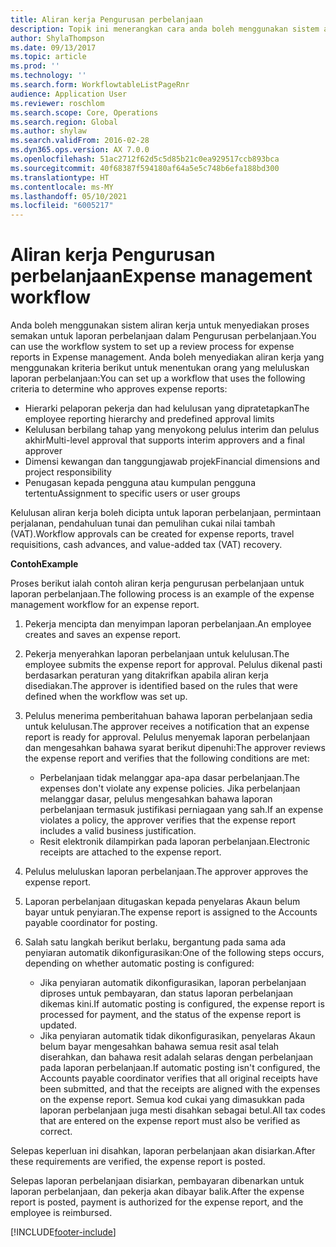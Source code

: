 ```yaml
---
title: Aliran kerja Pengurusan perbelanjaan
description: Topik ini menerangkan cara anda boleh menggunakan sistem aliran kerja dalam Microsoft Dynamics 365 Finance, untuk menyediakan proses semakan untuk laporan perbelanjaan dalam Pengurusan perbelanjaan.
author: ShylaThompson
ms.date: 09/13/2017
ms.topic: article
ms.prod: ''
ms.technology: ''
ms.search.form: WorkflowtableListPageRnr
audience: Application User
ms.reviewer: roschlom
ms.search.scope: Core, Operations
ms.search.region: Global
ms.author: shylaw
ms.search.validFrom: 2016-02-28
ms.dyn365.ops.version: AX 7.0.0
ms.openlocfilehash: 51ac2712f62d5c5d85b21c0ea929517ccb893bca
ms.sourcegitcommit: 40f68387f594180af64a5e5c748b6efa188bd300
ms.translationtype: HT
ms.contentlocale: ms-MY
ms.lasthandoff: 05/10/2021
ms.locfileid: "6005217"
---
```

# <a name="expense-management-workflow"></a><span data-ttu-id="1ab05-103">Aliran kerja Pengurusan perbelanjaan</span><span class="sxs-lookup"><span data-stu-id="1ab05-103">Expense management workflow</span></span>

<span data-ttu-id="1ab05-104">Anda boleh menggunakan sistem aliran kerja untuk menyediakan proses semakan untuk laporan perbelanjaan dalam Pengurusan perbelanjaan.</span><span class="sxs-lookup"><span data-stu-id="1ab05-104">You can use the workflow system to set up a review process for expense reports in Expense management.</span></span> <span data-ttu-id="1ab05-105">Anda boleh menyediakan aliran kerja yang menggunakan kriteria berikut untuk menentukan orang yang meluluskan laporan perbelanjaan:</span><span class="sxs-lookup"><span data-stu-id="1ab05-105">You can set up a workflow that uses the following criteria to determine who approves expense reports:</span></span>

- <span data-ttu-id="1ab05-106">Hierarki pelaporan pekerja dan had kelulusan yang dipratetapkan</span><span class="sxs-lookup"><span data-stu-id="1ab05-106">The employee reporting hierarchy and predefined approval limits</span></span>
- <span data-ttu-id="1ab05-107">Kelulusan berbilang tahap yang menyokong pelulus interim dan pelulus akhir</span><span class="sxs-lookup"><span data-stu-id="1ab05-107">Multi-level approval that supports interim approvers and a final approver</span></span>
- <span data-ttu-id="1ab05-108">Dimensi kewangan dan tanggungjawab projek</span><span class="sxs-lookup"><span data-stu-id="1ab05-108">Financial dimensions and project responsibility</span></span>
- <span data-ttu-id="1ab05-109">Penugasan kepada pengguna atau kumpulan pengguna tertentu</span><span class="sxs-lookup"><span data-stu-id="1ab05-109">Assignment to specific users or user groups</span></span>

<span data-ttu-id="1ab05-110">Kelulusan aliran kerja boleh dicipta untuk laporan perbelanjaan, permintaan perjalanan, pendahuluan tunai dan pemulihan cukai nilai tambah (VAT).</span><span class="sxs-lookup"><span data-stu-id="1ab05-110">Workflow approvals can be created for expense reports, travel requisitions, cash advances, and value-added tax (VAT) recovery.</span></span>

<span data-ttu-id="1ab05-111">**Contoh**</span><span class="sxs-lookup"><span data-stu-id="1ab05-111">**Example**</span></span>

<span data-ttu-id="1ab05-112">Proses berikut ialah contoh aliran kerja pengurusan perbelanjaan untuk laporan perbelanjaan.</span><span class="sxs-lookup"><span data-stu-id="1ab05-112">The following process is an example of the expense management workflow for an expense report.</span></span>

1. <span data-ttu-id="1ab05-113">Pekerja mencipta dan menyimpan laporan perbelanjaan.</span><span class="sxs-lookup"><span data-stu-id="1ab05-113">An employee creates and saves an expense report.</span></span>
2. <span data-ttu-id="1ab05-114">Pekerja menyerahkan laporan perbelanjaan untuk kelulusan.</span><span class="sxs-lookup"><span data-stu-id="1ab05-114">The employee submits the expense report for approval.</span></span> <span data-ttu-id="1ab05-115">Pelulus dikenal pasti berdasarkan peraturan yang ditakrifkan apabila aliran kerja disediakan.</span><span class="sxs-lookup"><span data-stu-id="1ab05-115">The approver is identified based on the rules that were defined when the workflow was set up.</span></span>
3. <span data-ttu-id="1ab05-116">Pelulus menerima pemberitahuan bahawa laporan perbelanjaan sedia untuk kelulusan.</span><span class="sxs-lookup"><span data-stu-id="1ab05-116">The approver receives a notification that an expense report is ready for approval.</span></span> <span data-ttu-id="1ab05-117">Pelulus menyemak laporan perbelanjaan dan mengesahkan bahawa syarat berikut dipenuhi:</span><span class="sxs-lookup"><span data-stu-id="1ab05-117">The approver reviews the expense report and verifies that the following conditions are met:</span></span>

    - <span data-ttu-id="1ab05-118">Perbelanjaan tidak melanggar apa-apa dasar perbelanjaan.</span><span class="sxs-lookup"><span data-stu-id="1ab05-118">The expenses don't violate any expense policies.</span></span> <span data-ttu-id="1ab05-119">Jika perbelanjaan melanggar dasar, pelulus mengesahkan bahawa laporan perbelanjaan termasuk justifikasi perniagaan yang sah.</span><span class="sxs-lookup"><span data-stu-id="1ab05-119">If an expense violates a policy, the approver verifies that the expense report includes a valid business justification.</span></span>
    - <span data-ttu-id="1ab05-120">Resit elektronik dilampirkan pada laporan perbelanjaan.</span><span class="sxs-lookup"><span data-stu-id="1ab05-120">Electronic receipts are attached to the expense report.</span></span>

4. <span data-ttu-id="1ab05-121">Pelulus meluluskan laporan perbelanjaan.</span><span class="sxs-lookup"><span data-stu-id="1ab05-121">The approver approves the expense report.</span></span>
5. <span data-ttu-id="1ab05-122">Laporan perbelanjaan ditugaskan kepada penyelaras Akaun belum bayar untuk penyiaran.</span><span class="sxs-lookup"><span data-stu-id="1ab05-122">The expense report is assigned to the Accounts payable coordinator for posting.</span></span>
6. <span data-ttu-id="1ab05-123">Salah satu langkah berikut berlaku, bergantung pada sama ada penyiaran automatik dikonfigurasikan:</span><span class="sxs-lookup"><span data-stu-id="1ab05-123">One of the following steps occurs, depending on whether automatic posting is configured:</span></span>

    - <span data-ttu-id="1ab05-124">Jika penyiaran automatik dikonfigurasikan, laporan perbelanjaan diproses untuk pembayaran, dan status laporan perbelanjaan dikemas kini.</span><span class="sxs-lookup"><span data-stu-id="1ab05-124">If automatic posting is configured, the expense report is processed for payment, and the status of the expense report is updated.</span></span>
    - <span data-ttu-id="1ab05-125">Jika penyiaran automatik tidak dikonfigurasikan, penyelaras Akaun belum bayar mengesahkan bahawa semua resit asal telah diserahkan, dan bahawa resit adalah selaras dengan perbelanjaan pada laporan perbelanjaan.</span><span class="sxs-lookup"><span data-stu-id="1ab05-125">If automatic posting isn't configured, the Accounts payable coordinator verifies that all original receipts have been submitted, and that the receipts are aligned with the expenses on the expense report.</span></span> <span data-ttu-id="1ab05-126">Semua kod cukai yang dimasukkan pada laporan perbelanjaan juga mesti disahkan sebagai betul.</span><span class="sxs-lookup"><span data-stu-id="1ab05-126">All tax codes that are entered on the expense report must also be verified as correct.</span></span>

<span data-ttu-id="1ab05-127">Selepas keperluan ini disahkan, laporan perbelanjaan akan disiarkan.</span><span class="sxs-lookup"><span data-stu-id="1ab05-127">After these requirements are verified, the expense report is posted.</span></span>

<span data-ttu-id="1ab05-128">Selepas laporan perbelanjaan disiarkan, pembayaran dibenarkan untuk laporan perbelanjaan, dan pekerja akan dibayar balik.</span><span class="sxs-lookup"><span data-stu-id="1ab05-128">After the expense report is posted, payment is authorized for the expense report, and the employee is reimbursed.</span></span>


[!INCLUDE[footer-include](../includes/footer-banner.md)]